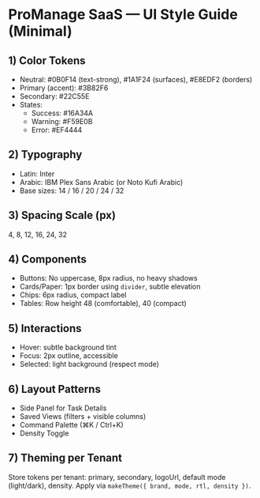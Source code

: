 # ProManage SaaS — UI Style Guide (Minimal)

## 1) Color Tokens
- Neutral: #0B0F14 (text-strong), #1A1F24 (surfaces), #E8EDF2 (borders)
- Primary (accent): #3B82F6
- Secondary: #22C55E
- States: 
  - Success: #16A34A
  - Warning: #F59E0B
  - Error:   #EF4444

## 2) Typography
- Latin: Inter
- Arabic: IBM Plex Sans Arabic (or Noto Kufi Arabic)
- Base sizes: 14 / 16 / 20 / 24 / 32

## 3) Spacing Scale (px)
4, 8, 12, 16, 24, 32

## 4) Components
- Buttons: No uppercase, 8px radius, no heavy shadows
- Cards/Paper: 1px border using `divider`, subtle elevation
- Chips: 6px radius, compact label
- Tables: Row height 48 (comfortable), 40 (compact)

## 5) Interactions
- Hover: subtle background tint
- Focus: 2px outline, accessible
- Selected: light background (respect mode)

## 6) Layout Patterns
- Side Panel for Task Details
- Saved Views (filters + visible columns)
- Command Palette (⌘K / Ctrl+K)
- Density Toggle

## 7) Theming per Tenant
Store tokens per tenant: primary, secondary, logoUrl, default mode (light/dark), density.
Apply via `makeTheme({ brand, mode, rtl, density })`.
